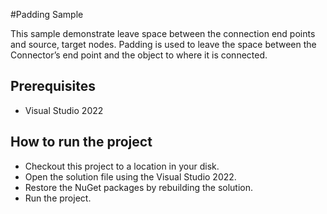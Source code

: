 #Padding Sample

This sample demonstrate  leave space between the connection end points and source, target nodes. Padding is used to leave the space between the Connector’s end point and the object to where it is connected.


## Prerequisites

* Visual Studio 2022

## How to run the project

* Checkout this project to a location in your disk.
* Open the solution file using the Visual Studio 2022.
* Restore the NuGet packages by rebuilding the solution.
* Run the project.
